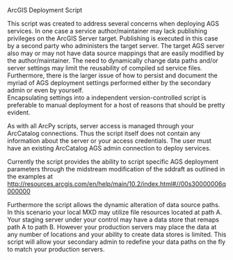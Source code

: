 ArcGIS Deployment Script

This script was created to address several concerns when deploying AGS services.
In one case a service author/maintainer may lack publishing privileges on the ArcGIS 
Server target.  Publishing is executed in this case by a second party who administers
the target server.  The target AGS server also may or may not have data source mappings
that are easily modified by the author/maintainer.  The need to dynamically change data 
paths and/or server settings may limit the reusability of compiled sd service files.
Furthermore, there is the larger 
issue of how to persist and document the myriad of AGS deployment settings performed 
either by the secondary admin or even by yourself.   
Encapsulating settings into a
independent version-controlled script is preferable to manual deployment for a host
of reasons that should be pretty evident.

As with all ArcPy scripts, server access is managed through your ArcCatalog connections.
Thus the script itself does not contain any information about the server or your access
credentials.  The user must have an existing ArcCatalog AGS admin connection to deploy 
services.

Currently the script provides the ability to script specific AGS deployment parameters
through the midstream modification of the sddraft as outlined in the examples at
http://resources.arcgis.com/en/help/main/10.2/index.html#//00s30000006q000000

Furthermore the script allows the dynamic alteration of data source paths.  In this 
scenario your local MXD may utilize file resources located at path A.  Your staging
server under your control may have a data store that remaps path A to path B.  However
your production servers may place the data at any number of locations and your ability
to create data stores is limited.  This script will allow your secondary admin to redefine 
your data paths  on the fly to match your production servers.
 